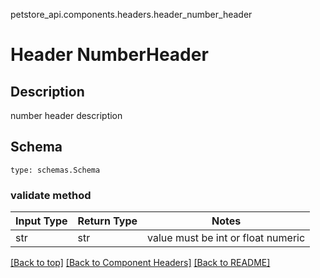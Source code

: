 petstore_api.components.headers.header_number_header
# Header NumberHeader

## Description
number header description

## Schema
```
type: schemas.Schema
```

### validate method
Input Type | Return Type | Notes
------------ | ------------- | -------------
str | str | value must be int or float numeric

[[Back to top]](#top) [[Back to Component Headers]](../../../README.md#Component-Headers) [[Back to README]](../../../README.md)
